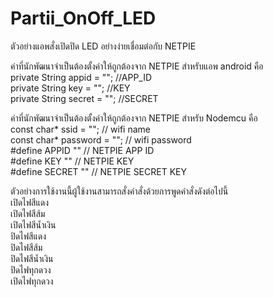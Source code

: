 # Partii_OnOff_LED
ตัวอย่างแอพสั่งเปิดปิด LED อย่างง่ายเชื่อมต่อกับ NETPIE

ค่าที่นักพัฒนาจำเป็นต้องตั้งค่าให้ถูกต้องจาก NETPIE สำหรับแอพ android คือ <br>
private String appid = ""; //APP_ID <br>
private String key = ""; //KEY <br>
private String secret = ""; //SECRET <br>
	

ค่าที่นักพัฒนาจำเป็นต้องตั้งค่าให้ถูกต้องจาก NETPIE สำหรับ Nodemcu คือ <br>
const char* ssid     = ""; // wifi name <br>
const char* password = ""; // wifi password <br>
#define APPID   "" // NETPIE APP ID <br>
#define KEY     "" // NETPIE KEY <br>
#define SECRET  "" // NETPIE SECRET KEY <br>
	
	
	
ตัวอย่างการใช้งานนี้ผู้ใช้งานสามารถสั่งคำสั่งด้วยการพูดคำสั่งดังต่อไปนี้ <br>
	เปิดไฟสีแดง<br>
	เปิดไฟสีส้ม<br>
	เปิดไฟสีน้ำเงิน<br>
	ปิดไฟสีแดง<br>
	ปิดไฟสีส้ม<br>
	ปิดไฟสีน้ำเงิน<br>
	ปิดไฟทุกดวง<br>
	เปิดไฟทุกดวง<br>
